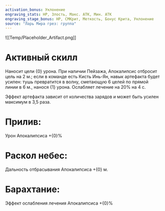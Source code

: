 ```yaml
---
activation_bonus: Уклонение
engraving_stats: HP, Злость, Макс. АТК, Мин. АТК
engraving_stage_bonus: HP, СМКрит, Меткость, Бонус Крита, Уклонение
source: "Ларь Мира грез: группа"
---
```

![[Temp/Placeholder_Artifact.png]]
# Активный скилл
Наносит цели {0} урона. При наличии Пейзажа, Апокалипсис отбросит цель на 2 м.; если в команде есть Кисть Инь-Ян, навык артефакта будет усилен: тушь превратится в волну, сметающую 6 целей по прямой линии в 6 м., нанося {1} урона. Ослабляет лечение на 20% на 4 с.

Эффект артефакта зависит от количества зарядов и может быть усилен максимум в 3,5 раза.

# Прилив: 
Урон Апокалипсиса +{0}%
# Раскол небес: 
Дальность отбрасывания Апокалипсиса +{0} м.
# Барахтание: 
Эффект ослабления лечения Апокалипсиса +{0}%
